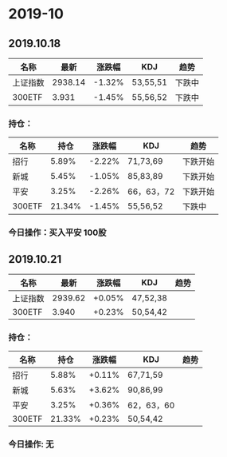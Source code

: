 # 2019-10

## 2019.10.18 

|名称|最新|涨跌幅|KDJ|趋势|
|---|---|---|---|---|
|上证指数|2938.14| -1.32%| 53,55,51|下跌中|
|300ETF |3.931| -1.45%| 55,56,52| 下跌中|

### 持仓：

|名称|持仓|涨跌幅|KDJ|趋势|
|----|----|------|---|---|
|招行| 5.89%| -2.22%|71,73,69|下跌开始|
|新城| 5.45%| -1.05%|85,83,89|下跌开始|
|平安| 3.25%| -2.26%|66，63，72|下跌开始|
|300ETF| 21.34%| -1.45%| 55,56,52| 下跌中|

### 今日操作：买入平安 100股



## 2019.10.21 
|名称|最新|涨跌幅|KDJ|趋势|
|---|---|---|---|---|
|上证指数|2939.62| +0.05%| 47,52,38||
|300ETF |3.940| +0.23%| 50,54,42| |

### 持仓：

|名称|持仓|涨跌幅|KDJ|趋势|
|----|----|------|---|---|
|招行| 5.88%| +0.11%|67,71,59||
|新城| 5.63%| +3.62%|90,86,99||
|平安| 3.25%| +0.36%|62，63，60||
|300ETF| 21.33%| +0.23%| 50,54,42| |

### 今日操作: 无
